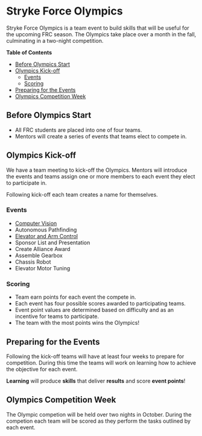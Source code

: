 # Stryke Force Olympics

Stryke Force Olympics is a team event to build skills that will be useful for
the upcoming FRC season. The Olympics take place over a month in the fall,
culminating in a two-night competition.

<!-- START doctoc generated TOC please keep comment here to allow auto update -->
<!-- DON'T EDIT THIS SECTION, INSTEAD RE-RUN doctoc TO UPDATE -->
**Table of Contents**

- [Before Olympics Start](#before-olympics-start)
- [Olympics Kick-off](#olympics-kick-off)
  - [Events](#events)
  - [Scoring](#scoring)
- [Preparing for the Events](#preparing-for-the-events)
- [Olympics Competition Week](#olympics-competition-week)

<!-- END doctoc generated TOC please keep comment here to allow auto update -->


## Before Olympics Start

- All FRC students are placed into one of four teams.
- Mentors will create a series of events that teams elect to compete in.

## Olympics Kick-off

We have a team meeting to kick-off the Olympics. Mentors will introduce the
events and teams assign one or more members to each event they elect to
participate in.

Following kick-off each team creates a name for themselves.

### Events

- [Computer Vision](./vision/README.md)
- Autonomous Pathfinding
- [Elevator and Arm Control](./commands/README.md)
- Sponsor List and Presentation
- Create Alliance Award
- Assemble Gearbox
- Chassis Robot
- Elevator Motor Tuning

### Scoring

- Team earn points for each event the compete in.
- Each event has four possible scores awarded to participating teams.
- Event point values are determined based on difficulty and as an incentive for
  teams to participate.
- The team with the most points wins the Olympics!

## Preparing for the Events

Following the kick-off teams will have at least four weeks to prepare for
competition. During this time the teams will work on learning how to achieve
the objective for each event.

**Learning** will produce **skills** that deliver **results** and score **event
points**!

## Olympics Competition Week

The Olympic competion will be held over two nights in October. During the
competion each team will be scored as they perform the tasks outlined by each
event.
